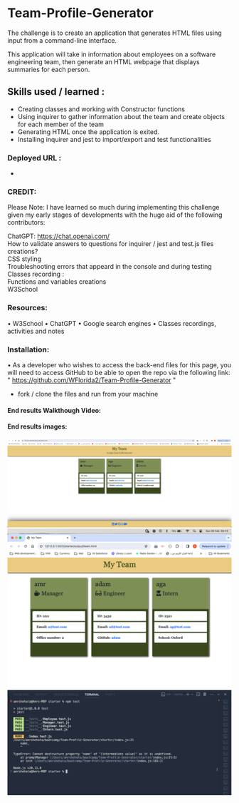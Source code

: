 # Team-Profile-Generator

The challenge is to create an application that generates HTML files using input from a command-line interface.

This application will take in information about employees on a software engineering team, then generate an HTML webpage that displays summaries for each person.  

## Skills used / learned :
- Creating classes and working with Constructor functions
- Using inquirer to gather information about the team and create objects for each member of the team
- Generating HTML once the application is exited.
- Installing inquirer and jest to import/export and test functionalities

### Deployed URL : 
- 

### CREDIT:
Please Note: I have learned so much during implementing this challenge given my early stages of developments with the huge aid of the following contributors:

ChatGPT: https://chat.openai.com/  
How to validate answers to questions for inquirer / jest and test.js files creations?  
CSS styling  
Troubleshooting errors that appeard in the console and during testing  
Classes recording :  
Functions and variables creations  
W3School  

### Resources:
• W3School • ChatGPT • Google search engines • Classes recordings, activities and notes

### Installation:  
• As a developer who wishes to access the back-end files for this page, you will need to access GitHub to be able to open the repo via the following link: " https://github.com/WFlorida2/Team-Profile-Generator "
* fork / clone the files and run from your machine

#### End results Walkthough Video:


#### End results images:

![End product1](starter/assets/images/endResult.png)
![End product2](starter/assets/images/endResult2.png)
![End product3](starter/assets/images/testResults.png)